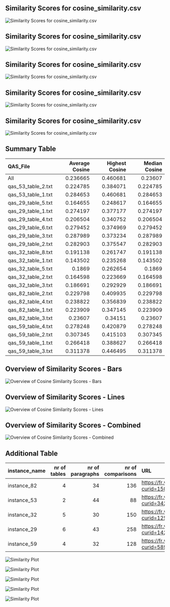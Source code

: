 ## Similarity Scores for cosine_similarity.csv
![Similarity Scores for cosine_similarity.csv](../cosine/qas_53/cosine_similarity.png)

## Similarity Scores for cosine_similarity.csv
![Similarity Scores for cosine_similarity.csv](../cosine/qas_29/cosine_similarity.png)

## Similarity Scores for cosine_similarity.csv
![Similarity Scores for cosine_similarity.csv](../cosine/qas_32/cosine_similarity.png)

## Similarity Scores for cosine_similarity.csv
![Similarity Scores for cosine_similarity.csv](../cosine/qas_82/cosine_similarity.png)

## Similarity Scores for cosine_similarity.csv
![Similarity Scores for cosine_similarity.csv](../cosine/qas_59/cosine_similarity.png)

## Summary Table
| QAS_File           |   Average Cosine |   Highest Cosine |   Median Cosine |
|:-------------------|-----------------:|-----------------:|----------------:|
| All                |         0.236665 |         0.460681 |        0.23607  |
| qas_53_table_2.txt |         0.224785 |         0.384071 |        0.224785 |
| qas_53_table_1.txt |         0.284653 |         0.460681 |        0.284653 |
| qas_29_table_5.txt |         0.164655 |         0.248617 |        0.164655 |
| qas_29_table_1.txt |         0.274197 |         0.377177 |        0.274197 |
| qas_29_table_4.txt |         0.206504 |         0.340752 |        0.206504 |
| qas_29_table_6.txt |         0.279452 |         0.374969 |        0.279452 |
| qas_29_table_3.txt |         0.287989 |         0.373234 |        0.287989 |
| qas_29_table_2.txt |         0.282903 |         0.375547 |        0.282903 |
| qas_32_table_8.txt |         0.191138 |         0.261747 |        0.191138 |
| qas_32_table_1.txt |         0.143502 |         0.235268 |        0.143502 |
| qas_32_table_5.txt |         0.1869   |         0.262654 |        0.1869   |
| qas_32_table_2.txt |         0.164598 |         0.223669 |        0.164598 |
| qas_32_table_3.txt |         0.186691 |         0.292929 |        0.186691 |
| qas_82_table_2.txt |         0.229798 |         0.409935 |        0.229798 |
| qas_82_table_4.txt |         0.238822 |         0.356839 |        0.238822 |
| qas_82_table_1.txt |         0.223909 |         0.347145 |        0.223909 |
| qas_82_table_3.txt |         0.23607  |         0.34151  |        0.23607  |
| qas_59_table_4.txt |         0.278248 |         0.420879 |        0.278248 |
| qas_59_table_2.txt |         0.307345 |         0.415103 |        0.307345 |
| qas_59_table_1.txt |         0.266418 |         0.388627 |        0.266418 |
| qas_59_table_3.txt |         0.311378 |         0.446495 |        0.311378 |

## Overview of Similarity Scores - Bars
![Overview of Cosine Similarity Scores - Bars](overview_similarity_bars.png)

## Overview of Similarity Scores - Lines
![Overview of Cosine Similarity Scores - Lines](overview_similarity_lines.png)

## Overview of Similarity Scores - Combined
![Overview of Cosine Similarity Scores - Combined](overview_similarity_combined.png)

## Additional Table
| instance_name   |   nr of tables |   nr of paragraphs |   nr of comparisons | URL                                     |
|:----------------|---------------:|-------------------:|--------------------:|:----------------------------------------|
| instance_82     |              4 |                 34 |                 136 | https://fr.wikipedia.org/?curid=150171  |
| instance_53     |              2 |                 44 |                  88 | https://fr.wikipedia.org/?curid=342938  |
| instance_32     |              5 |                 30 |                 150 | https://fr.wikipedia.org/?curid=1255401 |
| instance_29     |              6 |                 43 |                 258 | https://fr.wikipedia.org/?curid=1424248 |
| instance_59     |              4 |                 32 |                 128 | https://fr.wikipedia.org/?curid=5892703 |

![Similarity Plot](qas_53/similarity_plot.png)

![Similarity Plot](qas_29/similarity_plot.png)

![Similarity Plot](qas_32/similarity_plot.png)

![Similarity Plot](qas_82/similarity_plot.png)

![Similarity Plot](qas_59/similarity_plot.png)


